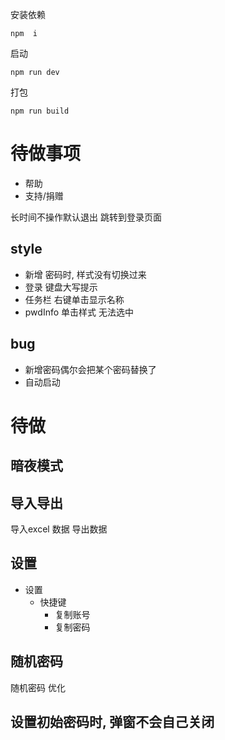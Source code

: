 安装依赖
```
npm  i
```
启动
```
npm run dev
```
打包
```
npm run build
```

# 待做事项
- 帮助
- 支持/捐赠



长时间不操作默认退出 跳转到登录页面

## style
- 新增 密码时, 样式没有切换过来
- 登录 键盘大写提示
- 任务栏 右键单击显示名称
- pwdInfo 单击样式 无法选中

## bug
- 新增密码偶尔会把某个密码替换了
- 自动启动


# 待做
## 暗夜模式

## 导入导出 
导入excel 数据
导出数据


## 设置
- 设置 
  - 快捷键
    - 复制账号
    - 复制密码
## 随机密码
随机密码 优化

## 设置初始密码时, 弹窗不会自己关闭